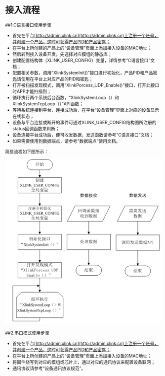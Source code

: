 # 接入流程

##1.C语言接口使用步骤
* 首先在平台[http://admin.xlink.cn](http://admin.xlink.cn)上注册一个账号，并创建一个产品，这时可获得产品PID和产品密匙；
* 在平台上所创建的产品上的“设备管理”页面上添加接入设备的MAC地址；
* 然后转到接入设备开发，先选择对应模组的静态库；
* 创建配置结构体（XLINK_USER_CONFIG）变量，详情参考“C语言接口”文档；
* 配置相关参数，调用“XlinkSystemInit()”接口进行初始化，产品PID和产品密匙请使用在平台上对应产品的PID和密匙；
* 打开被扫描发现模式，调用“XlinkPorcess_UDP_Enable()”接口，打开此接口时APP才能扫描到；
* 循环执行两个系统后台函数，“XlinkSystemLoop（）和XlinkSystemTcpLoop（）”API函数；
* 等待系统连接到平台，连接成功后，在平台“设备管理”界面上对应的设备显示在线状态；
* 设备与平台连接或断开的事件可通过XLINK_USER_CONFIG结构图所注册的status回调函数来判断；
* 设备连接平台成功后，便可收发数据，发送函数请参考“C语言接口”文档；
* 如果需要使用到数据端点，请参考“数据端点“使用文档。

简易流程如下图所示：

![](images/流程图.bmp)

##2.串口模式使用步骤
* 首先在平台[http://admin.xlink.cn](http://admin.xlink.cn)上注册一个账号，并创建一个产品，这时可获得产品PID和产品密匙；
* 在平台上所创建的产品上的“设备管理”页面上添加接入设备的MAC地址；
* 将固件烧写到对应的模组或芯片上，通过对应的通讯协议来配置设备联网；
* 通讯协议请参考“设备通讯协议规范”。 
